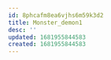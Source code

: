 ```yaml
---
id: 8phcafm8ea6vjhs6m59k3d2
title: Monster_demon1
desc: ''
updated: 1681955844583
created: 1681955844583
---
```

